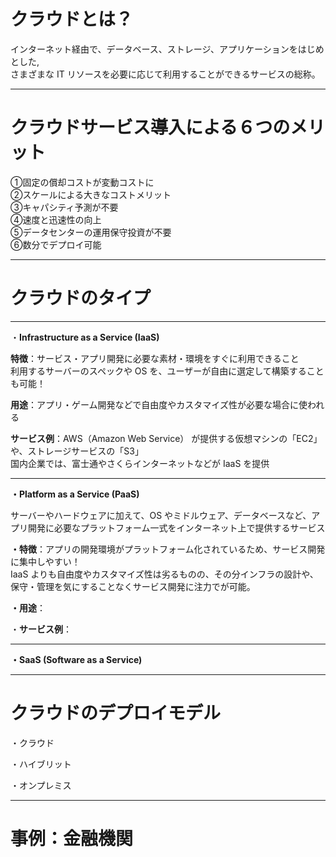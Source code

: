 # クラウドとは？

インターネット経由で、データベース、ストレージ、アプリケーションをはじめとした,   
さまざまな IT リソースを必要に応じて利用することができるサービスの総称。

---
# クラウドサービス導入による６つのメリット
①固定の償却コストが変動コストに   
②スケールによる大きなコストメリット   
③キャパシティ予測が不要   
④速度と迅速性の向上   
⑤データセンターの運用保守投資が不要   
⑥数分でデプロイ可能   

---
# クラウドのタイプ
---
・**Infrastructure as a Service (IaaS)**

**特徴**：サービス・アプリ開発に必要な素材・環境をすぐに利用できること   
利用するサーバーのスペックや OS を、ユーザーが自由に選定して構築することも可能！

**用途**：アプリ・ゲーム開発などで自由度やカスタマイズ性が必要な場合に使われる

**サービス例**：AWS（Amazon Web Service） が提供する仮想マシンの「EC2」や、ストレージサービスの「S3」   
国内企業では、富士通やさくらインターネットなどが IaaS を提供

---

**・Platform as a Service (PaaS)**

サーバーやハードウェアに加えて、OS やミドルウェア、データベースなど、アプリ開発に必要なプラットフォーム一式をインターネット上で提供するサービス

**・特徴**：アプリの開発環境がプラットフォーム化されているため、サービス開発に集中しやすい！   
IaaS よりも自由度やカスタマイズ性は劣るものの、その分インフラの設計や、保守・管理を気にすることなくサービス開発に注力でが可能。

**・用途**：


・**サービス例**：

---

**・SaaS (Software as a Service)**

---
# クラウドのデプロイモデル
・クラウド

・ハイブリット

・オンプレミス

---
# 事例：金融機関

